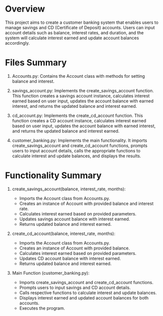 # Overview

This project aims to create a customer banking system that enables users to manage savings and CD (Certificate of Deposit) accounts. Users can input account details such as balance, interest rates, and duration, and the system will calculate interest earned and update account balances accordingly.

# Files Summary

1. Accounts.py: Contains the Account class with methods for setting balance and interest.

2. savings_account.py: Implements the create_savings_account function. This function creates a savings account instance, calculates interest earned based on user input, updates the account balance with earned interest, and returns the updated balance and interest earned.

3. cd_account.py: Implements the create_cd_account function. This function creates a CD account instance, calculates interest earned based on user input, updates the account balance with earned interest, and returns the updated balance and interest earned.

4. customer_banking.py: Implements the main functionality. It imports create_savings_account and create_cd_account functions, prompts users to input account details, calls the appropriate functions to calculate interest and update balances, and displays the results.

# Functionality Summary

1. create_savings_account(balance, interest_rate, months):
    - Imports the Account class from Accounts.py.
    - Creates an instance of Account with provided balance and interest rate.
    - Calculates interest earned based on provided parameters.
    - Updates savings account balance with interest earned.
    - Returns updated balance and interest earned.

2. create_cd_account(balance, interest_rate, months):
    - Imports the Account class from Accounts.py.
    - Creates an instance of Account with provided balance.
    - Calculates interest earned based on provided parameters.
    - Updates CD account balance with interest earned.
    - Returns updated balance and interest earned.

3. Main Function (customer_banking.py):
    - Imports create_savings_account and create_cd_account functions.
    - Prompts users to input savings and CD account details.
    - Calls respective functions to calculate interest and update balances.
    - Displays interest earned and updated account balances for both accounts.
    - Executes the program.
